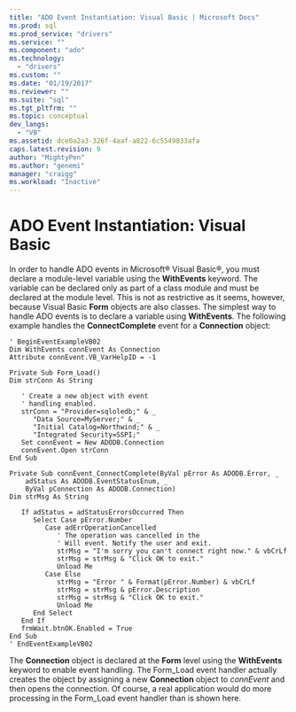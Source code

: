 ```yaml
---
title: "ADO Event Instantiation: Visual Basic | Microsoft Docs"
ms.prod: sql
ms.prod_service: "drivers"
ms.service: ""
ms.component: "ado"
ms.technology:
  - "drivers"
ms.custom: ""
ms.date: "01/19/2017"
ms.reviewer: ""
ms.suite: "sql"
ms.tgt_pltfrm: ""
ms.topic: conceptual
dev_langs: 
  - "VB"
ms.assetid: dce0a2a3-326f-4aaf-a822-6c5549833afa
caps.latest.revision: 9
author: "MightyPen"
ms.author: "genemi"
manager: "craigg"
ms.workload: "Inactive"
---
```

# ADO Event Instantiation: Visual Basic
In order to handle ADO events in Microsoft® Visual Basic®, you must declare a module-level variable using the **WithEvents** keyword. The variable can be declared only as part of a class module and must be declared at the module level. This is not as restrictive as it seems, however, because Visual Basic **Form** objects are also classes. The simplest way to handle ADO events is to declare a variable using **WithEvents**. The following example handles the **ConnectComplete** event for a **Connection** object:  
  
```  
' BeginEventExampleVB02  
Dim WithEvents connEvent As Connection  
Attribute connEvent.VB_VarHelpID = -1  
  
Private Sub Form_Load()  
Dim strConn As String  
  
   ' Create a new object with event  
   ' handling enabled.  
   strConn = "Provider=sqloledb;" & _  
      "Data Source=MyServer;" & _  
      "Initial Catalog=Northwind;" & _  
      "Integrated Security=SSPI;"  
   Set connEvent = New ADODB.Connection  
   connEvent.Open strConn  
End Sub  
  
Private Sub connEvent_ConnectComplete(ByVal pError As ADODB.Error, _  
    adStatus As ADODB.EventStatusEnum, _  
    ByVal pConnection As ADODB.Connection)  
Dim strMsg As String  
  
   If adStatus = adStatusErrorsOccurred Then  
      Select Case pError.Number  
         Case adErrOperationCancelled  
            ' The operation was cancelled in the  
            ' Will event. Notify the user and exit.  
            strMsg = "I'm sorry you can't connect right now." & vbCrLf  
            strMsg = strMsg & "Click OK to exit."  
            Unload Me  
         Case Else  
            strMsg = "Error " & Format(pError.Number) & vbCrLf  
            strMsg = strMsg & pError.Description  
            strMsg = strMsg & "Click OK to exit."  
            Unload Me  
      End Select  
   End If  
   frmWait.btnOK.Enabled = True  
End Sub  
' EndEventExampleVB02  
```  
  
 The **Connection** object is declared at the **Form** level using the **WithEvents** keyword to enable event handling. The Form_Load event handler actually creates the object by assigning a new **Connection** object to *connEvent* and then opens the connection. Of course, a real application would do more processing in the Form_Load event handler than is shown here.
